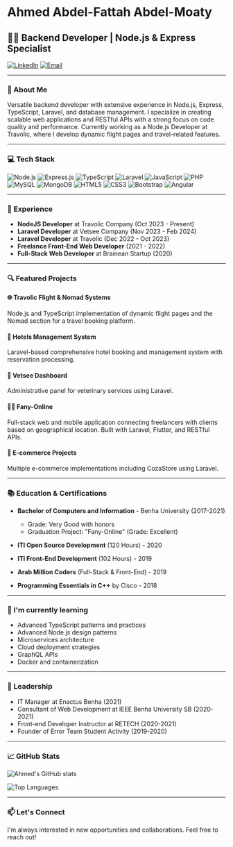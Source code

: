<!-- With TypeScripts -->
# Ahmed Abdel-Fattah Abdel-Moaty

## 👨‍💻 Backend Developer | Node.js & Express Specialist

[![LinkedIn](https://img.shields.io/badge/LinkedIn-0077B5?style=for-the-badge&logo=linkedin&logoColor=white)](https://www.linkedin.com/in/ahmed-abdel-fattah-a10b65172)
[![Email](https://img.shields.io/badge/Email-D14836?style=for-the-badge&logo=gmail&logoColor=white)](mailto:ahmed.abdelfattah.dev@gmail.com)

---

### 🚀 About Me

Versatile backend developer with extensive experience in Node.js, Express, TypeScript, Laravel, and database management. I specialize in creating scalable web applications and RESTful APIs with a strong focus on code quality and performance. Currently working as a Node.js Developer at Travolic, where I develop dynamic flight pages and travel-related features.

---

### 💻 Tech Stack

![Node.js](https://img.shields.io/badge/Node.js-339933?style=for-the-badge&logo=nodedotjs&logoColor=white)
![Express.js](https://img.shields.io/badge/Express.js-000000?style=for-the-badge&logo=express&logoColor=white)
![TypeScript](https://img.shields.io/badge/TypeScript-3178C6?style=for-the-badge&logo=typescript&logoColor=white)
![Laravel](https://img.shields.io/badge/Laravel-FF2D20?style=for-the-badge&logo=laravel&logoColor=white)
![JavaScript](https://img.shields.io/badge/JavaScript-F7DF1E?style=for-the-badge&logo=javascript&logoColor=black)
![PHP](https://img.shields.io/badge/PHP-777BB4?style=for-the-badge&logo=php&logoColor=white)
![MySQL](https://img.shields.io/badge/MySQL-4479A1?style=for-the-badge&logo=mysql&logoColor=white)
![MongoDB](https://img.shields.io/badge/MongoDB-4EA94B?style=for-the-badge&logo=mongodb&logoColor=white)
![HTML5](https://img.shields.io/badge/HTML5-E34F26?style=for-the-badge&logo=html5&logoColor=white)
![CSS3](https://img.shields.io/badge/CSS3-1572B6?style=for-the-badge&logo=css3&logoColor=white)
![Bootstrap](https://img.shields.io/badge/Bootstrap-563D7C?style=for-the-badge&logo=bootstrap&logoColor=white)
![Angular](https://img.shields.io/badge/Angular-DD0031?style=for-the-badge&logo=angular&logoColor=white)

---

### 🏢 Experience

- **NodeJS Developer** at Travolic Company (Oct 2023 - Present)
- **Laravel Developer** at Vetsee Company (Nov 2023 - Feb 2024)
- **Laravel Developer** at Travolic (Dec 2022 - Oct 2023)
- **Freelance Front-End Web Developer** (2021 - 2022)
- **Full-Stack Web Developer** at Brainean Startup (2020)

---

### 🔍 Featured Projects

#### 🌐 Travolic Flight & Nomad Systems
Node.js and TypeScript implementation of dynamic flight pages and the Nomad section for a travel booking platform.

#### 🏨 Hotels Management System
Laravel-based comprehensive hotel booking and management system with reservation processing.

#### 🐾 Vetsee Dashboard
Administrative panel for veterinary services using Laravel.

#### 👨‍🔧 Fany-Online
Full-stack web and mobile application connecting freelancers with clients based on geographical location. Built with Laravel, Flutter, and RESTful APIs.

#### 🛒 E-commerce Projects
Multiple e-commerce implementations including CozaStore using Laravel.

---

### 📚 Education & Certifications

- **Bachelor of Computers and Information** - Benha University (2017-2021)
  - Grade: Very Good with honors
  - Graduation Project: "Fany-Online" (Grade: Excellent)

- **ITI Open Source Development** (120 Hours) - 2020
- **ITI Front-End Development** (102 Hours) - 2019
- **Arab Million Coders** (Full-Stack & Front-End) - 2019
- **Programming Essentials in C++** by Cisco - 2018

---

### 🌱 I'm currently learning

- Advanced TypeScript patterns and practices
- Advanced Node.js design patterns
- Microservices architecture
- Cloud deployment strategies
- GraphQL APIs
- Docker and containerization

---

### 🤝 Leadership

- IT Manager at Enactus Benha (2021)
- Consultant of Web Development at IEEE Benha University SB (2020-2021)
- Front-end Developer Instructor at RETECH (2020-2021)
- Founder of Error Team Student Activity (2019-2020)

---

### 📈 GitHub Stats

![Ahmed's GitHub stats](https://github-readme-stats.vercel.app/api?username=YourGitHubUsername&show_icons=true&theme=radical)

![Top Languages](https://github-readme-stats.vercel.app/api/top-langs/?username=YourGitHubUsername&layout=compact&theme=radical)

---

### 📫 Let's Connect

I'm always interested in new opportunities and collaborations. Feel free to reach out!

<!--
/ /  ------------ Without TypeScript 
# Ahmed Abdel-Fattah Abdel-Moaty

## 👨‍💻 Backend Developer | Node.js & Express Specialist

[![LinkedIn](https://img.shields.io/badge/LinkedIn-0077B5?style=for-the-badge&logo=linkedin&logoColor=white)](https://www.linkedin.com/in/ahmed-abdel-fattah)
[![Email](https://img.shields.io/badge/Email-D14836?style=for-the-badge&logo=gmail&logoColor=white)](mailto:ahmed.abdelfattah.dev@gmail.com)

---

### 🚀 About Me

Versatile backend developer with extensive experience in Node.js, Express, Laravel, and database management. I specialize in creating scalable web applications and RESTful APIs with a strong focus on code quality and performance. Currently working as a Node.js Developer at Travolic, where I develop dynamic flight pages and travel-related features.

---

### 💻 Tech Stack

![Node.js](https://img.shields.io/badge/Node.js-339933?style=for-the-badge&logo=nodedotjs&logoColor=white)
![Express.js](https://img.shields.io/badge/Express.js-000000?style=for-the-badge&logo=express&logoColor=white)
![Laravel](https://img.shields.io/badge/Laravel-FF2D20?style=for-the-badge&logo=laravel&logoColor=white)
![JavaScript](https://img.shields.io/badge/JavaScript-F7DF1E?style=for-the-badge&logo=javascript&logoColor=black)
![PHP](https://img.shields.io/badge/PHP-777BB4?style=for-the-badge&logo=php&logoColor=white)
![MySQL](https://img.shields.io/badge/MySQL-4479A1?style=for-the-badge&logo=mysql&logoColor=white)
![MongoDB](https://img.shields.io/badge/MongoDB-4EA94B?style=for-the-badge&logo=mongodb&logoColor=white)
![HTML5](https://img.shields.io/badge/HTML5-E34F26?style=for-the-badge&logo=html5&logoColor=white)
![CSS3](https://img.shields.io/badge/CSS3-1572B6?style=for-the-badge&logo=css3&logoColor=white)
![Bootstrap](https://img.shields.io/badge/Bootstrap-563D7C?style=for-the-badge&logo=bootstrap&logoColor=white)
![Angular](https://img.shields.io/badge/Angular-DD0031?style=for-the-badge&logo=angular&logoColor=white)

---

### 🏢 Experience

- **NodeJS Developer** at Travolic Company (Oct 2023 - Present)
- **Laravel Developer** at Vetsee Company (Nov 2023 - Feb 2024)
- **Laravel Developer** at Travolic (Dec 2022 - Oct 2023)
- **Freelance Front-End Web Developer** (2021 - 2022)
- **Full-Stack Web Developer** at Brainean Startup (2020)

---

### 🔍 Featured Projects

#### 🌐 Travolic Flight & Nomad Systems
Node.js implementation of dynamic flight pages and the Nomad section for a travel booking platform.

#### 🏨 Hotels Management System
Laravel-based comprehensive hotel booking and management system with reservation processing.

#### 🐾 Vetsee Dashboard
Administrative panel for veterinary services using Laravel.

#### 👨‍🔧 Fany-Online
Full-stack web and mobile application connecting freelancers with clients based on geographical location. Built with Laravel, Flutter, and RESTful APIs.

#### 🛒 E-commerce Projects
Multiple e-commerce implementations including CozaStore using Laravel.

---

### 📚 Education & Certifications

- **Bachelor of Computers and Information** - Benha University (2017-2021)
  - Grade: Very Good with honors
  - Graduation Project: "Fany-Online" (Grade: Excellent)

- **ITI Open Source Development** (120 Hours) - 2020
- **ITI Front-End Development** (102 Hours) - 2019
- **Arab Million Coders** (Full-Stack & Front-End) - 2019
- **Programming Essentials in C++** by Cisco - 2018

---

### 🌱 I'm currently learning

- Advanced Node.js design patterns
- Microservices architecture
- Cloud deployment strategies
- GraphQL APIs
- Docker and containerization

---

### 🤝 Leadership

- IT Manager at Enactus Benha (2021)
- Consultant of Web Development at IEEE Benha University SB (2020-2021)
- Front-end Developer Instructor at RETECH (2020-2021)
- Founder of Error Team Student Activity (2019-2020)

---

### 📈 GitHub Stats

![Ahmed's GitHub stats](https://github-readme-stats.vercel.app/api?username=YourGitHubUsername&show_icons=true&theme=radical)

![Top Languages](https://github-readme-stats.vercel.app/api/top-langs/?username=YourGitHubUsername&layout=compact&theme=radical)

---

### 📫 Let's Connect

I'm always interested in new opportunities and collaborations. Feel free to reach out!
-->


<!--
/////// -------------- old info 
- 👋 Hi, I’m Ahmed Abdel-Fattah
- 👀 I’m interested in Web Back-End
- 🌱 I’m currently learning PHP Laravel
- 📫 How to reach me ahmed.abdelfattah.dev@gmail.com
-->
<!---
ahmedabdelfattah50/ahmedabdelfattah50 is a ✨ special ✨ repository because its `README.md` (this file) appears on your GitHub profile.
You can click the Preview link to take a look at your changes.
--->
